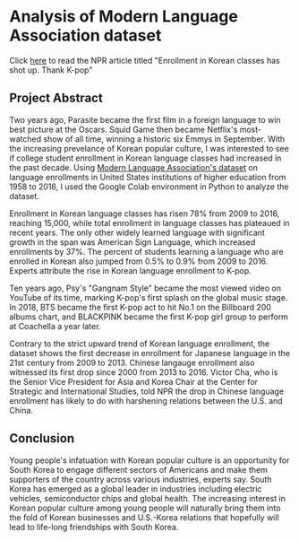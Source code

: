 # Analysis of Modern Language Association dataset

Click [here](https://www.npr.org/2022/10/19/1129380984/korean-language-classes-us-colleges-k-pop-parasite-squid-game) to read the NPR article titled "Enrollment in Korean classes has shot up. Thank K-pop"

## Project Abstract

Two years ago, Parasite became the first film in a foreign language to win best picture at the Oscars. Squid Game then became Netflix's most-watched show of all time, winning a historic six Emmys in September. With the increasing prevelance of Korean popular culture, I was interested to see if college student enrollment in Korean language classes had increased in the past decade. Using [Modern Language Association's dataset](https://apps.mla.org/flsurvey_search) on language enrollments in United States institutions of higher education from 1958 to 2016, I used the Google Colab environment in Python to analyze the dataset.

Enrollment in Korean language classes has risen 78% from 2009 to 2016, reaching 15,000, while total enrollment in language classes has plateaued in recent years. The only other widely learned language with significant growth in the span was American Sign Language, which increased enrollments by 37%. The percent of students learning a language who are enrolled in Korean also jumped from 0.5% to 0.9% from 2009 to 2016. Experts attribute the rise in Korean language enrollment to K-pop.

Ten years ago, Psy's "Gangnam Style" became the most viewed video on YouTube of its time, marking K-pop's first splash on the global music stage. In 2018, BTS became the first K-pop act to hit No.1 on the Billboard 200 albums chart, and BLACKPINK became the first K-pop girl group to perform at Coachella a year later.

Contrary to the strict upward trend of Korean language enrollment, the dataset shows the first decrease in enrollment for Japanese language in the 21st century from 2009 to 2013. Chinese langauge enrollment also witnessed its first drop since 2000 from 2013 to 2016. Victor Cha, who is the Senior Vice President for Asia and Korea Chair at the Center for Strategic and International Studies, told NPR the drop in Chinese language enrollment has likely to do with harshening relations between the U.S. and China. 

## Conclusion

Young people's infatuation with Korean popular culture is an opportunity for South Korea to engage different sectors of Americans and make them supporters of the country across various industries, experts say. South Korea has emerged as a global leader in industries including electric vehicles, semiconductor chips and global health. The increasing interest in Korean popular culture among young people will naturally bring them into the fold of Korean businesses and U.S.-Korea relations that hopefully will lead to life-long friendships with South Korea.

